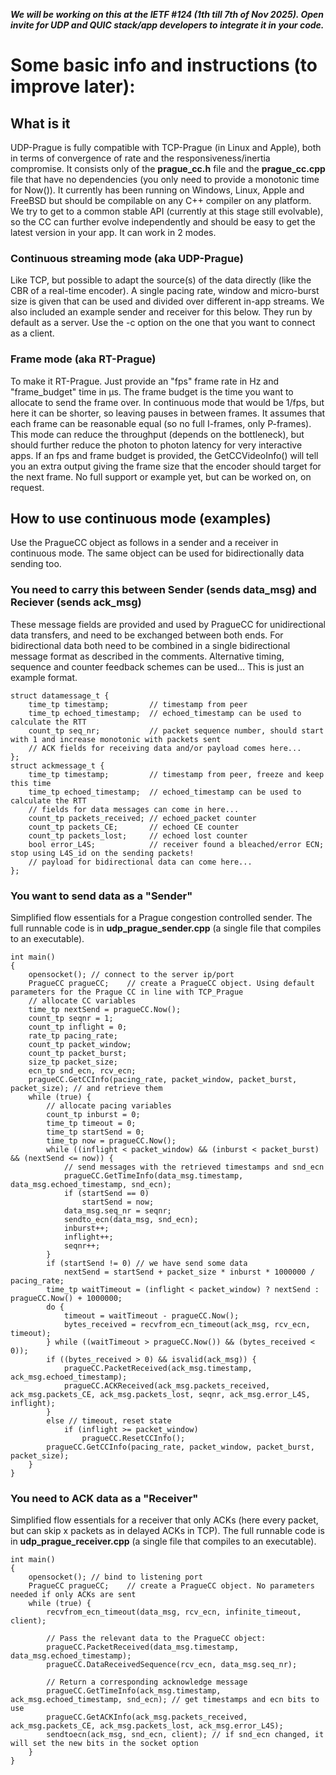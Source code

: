 ***We will be working on this at the IETF #124 (1th till 7th of Nov 2025).
Open invite for UDP and QUIC stack/app developers to integrate it in your code.***

# Some basic info and instructions (to improve later):

## What is it
UDP-Prague is fully compatible with TCP-Prague (in Linux and Apple), both in terms of convergence of rate and the responsiveness/inertia compromise.
It consists only of the **prague_cc.h** file and the **prague_cc.cpp** file that have no dependencies (you only need to provide a monotonic time for Now()).
It currently has been running on Windows, Linux, Apple and FreeBSD but should be compilable on any C++ compiler on any platform.
We try to get to a common stable API (currently at this stage still evolvable), so the CC can further evolve independently and should be easy to get the latest version in your app.
It can work in 2 modes.

### Continuous streaming mode (aka UDP-Prague)
Like TCP, but possible to adapt the source(s) of the data directly (like the CBR of a real-time encoder). A single pacing rate, window and micro-burst size is given that can be used and divided over different in-app streams.
We also included an example sender and receiver for this below. They run by default as a server. Use the -c option on the one that you want to connect as a client.

### Frame mode (aka RT-Prague)
To make it RT-Prague. Just provide an "fps" frame rate in Hz and "frame_budget" time in µs. The frame budget is the time you want to allocate to send the frame over. In continuous mode that would be 1/fps, but here it can be shorter, so leaving pauses in between frames. It assumes that each frame can be reasonable equal (so no full I-frames, only P-frames). This mode can reduce the throughput (depends on the bottleneck), but should further reduce the photon to photon latency for very interactive apps. If an fps and frame budget is provided, the GetCCVideoInfo() will tell you an extra output giving the frame size that the encoder should target for the next frame. No full support or example yet, but can be worked on, on request.

## How to use continuous mode (examples)
Use the PragueCC object as follows in a sender and a receiver in continuous mode. The same object can be used for bidirectionally data sending too.

### You need to carry this between Sender (sends data_msg) and Reciever (sends ack_msg)
These message fields are provided and used by PragueCC for unidirectional data transfers, and need to be exchanged between both ends. For bidirectional data both need to be combined in a single bidirectional message format as described in the comments. Alternative timing, sequence and counter feedback schemes can be used... This is just an example format.
```
struct datamessage_t {
    time_tp timestamp;	       // timestamp from peer
    time_tp echoed_timestamp;  // echoed_timestamp can be used to calculate the RTT
    count_tp seq_nr;           // packet sequence number, should start with 1 and increase monotonic with packets sent
    // ACK fields for receiving data and/or payload comes here...
};
struct ackmessage_t {
    time_tp timestamp;	       // timestamp from peer, freeze and keep this time
    time_tp echoed_timestamp;  // echoed_timestamp can be used to calculate the RTT
    // fields for data messages can come in here...
    count_tp packets_received; // echoed_packet counter
    count_tp packets_CE;       // echoed CE counter
    count_tp packets_lost;     // echoed lost counter
    bool error_L4S;            // receiver found a bleached/error ECN; stop using L4S_id on the sending packets!
    // payload for bidirectional data can come here...
};
```

### You want to send data as a "Sender"
Simplified flow essentials for a Prague congestion controlled sender. The full runnable code is in **udp_prague_sender.cpp** (a single file that compiles to an executable).
```
int main()
{
    opensocket(); // connect to the server ip/port
    PragueCC pragueCC;    // create a PragueCC object. Using default parameters for the Prague CC in line with TCP_Prague
    // allocate CC variables
    time_tp nextSend = pragueCC.Now();
    count_tp seqnr = 1;
    count_tp inflight = 0;
    rate_tp pacing_rate;
    count_tp packet_window;
    count_tp packet_burst;
    size_tp packet_size;
    ecn_tp snd_ecn, rcv_ecn;
    pragueCC.GetCCInfo(pacing_rate, packet_window, packet_burst, packet_size); // and retrieve them
    while (true) {
        // allocate pacing variables
        count_tp inburst = 0;
        time_tp timeout = 0;
        time_tp startSend = 0;
        time_tp now = pragueCC.Now();
        while ((inflight < packet_window) && (inburst < packet_burst) && (nextSend <= now)) {
            // send messages with the retrieved timestamps and snd_ecn
            pragueCC.GetTimeInfo(data_msg.timestamp, data_msg.echoed_timestamp, snd_ecn);
            if (startSend == 0)
                startSend = now;
            data_msg.seq_nr = seqnr;
            sendto_ecn(data_msg, snd_ecn);
            inburst++;
            inflight++;
            seqnr++;
        }
        if (startSend != 0) // we have send some data
            nextSend = startSend + packet_size * inburst * 1000000 / pacing_rate;
        time_tp waitTimeout = (inflight < packet_window) ? nextSend : pragueCC.Now() + 1000000;
        do {
            timeout = waitTimeout - pragueCC.Now();
            bytes_received = recvfrom_ecn_timeout(ack_msg, rcv_ecn, timeout);
        } while ((waitTimeout > pragueCC.Now()) && (bytes_received < 0));
        if ((bytes_received > 0) && isvalid(ack_msg)) {
            pragueCC.PacketReceived(ack_msg.timestamp, ack_msg.echoed_timestamp);
            pragueCC.ACKReceived(ack_msg.packets_received, ack_msg.packets_CE, ack_msg.packets_lost, seqnr, ack_msg.error_L4S, inflight);
        }
        else // timeout, reset state
            if (inflight >= packet_window)
                pragueCC.ResetCCInfo();
        pragueCC.GetCCInfo(pacing_rate, packet_window, packet_burst, packet_size);
    }
}
```

### You need to ACK data as a "Receiver"
Simplified flow essentials for a receiver that only ACKs (here every packet, but can skip x packets as in delayed ACKs in TCP). The full runnable code is in **udp_prague_receiver.cpp** (a single file that compiles to an executable).
```
int main()
{
    opensocket(); // bind to listening port
    PragueCC pragueCC;    // create a PragueCC object. No parameters needed if only ACKs are sent
    while (true) {
        recvfrom_ecn_timeout(data_msg, rcv_ecn, infinite_timeout, client);

        // Pass the relevant data to the PragueCC object:
        pragueCC.PacketReceived(data_msg.timestamp, data_msg.echoed_timestamp);
        pragueCC.DataReceivedSequence(rcv_ecn, data_msg.seq_nr);

        // Return a corresponding acknowledge message
        pragueCC.GetTimeInfo(ack_msg.timestamp, ack_msg.echoed_timestamp, snd_ecn); // get timestamps and ecn bits to use
        pragueCC.GetACKInfo(ack_msg.packets_received, ack_msg.packets_CE, ack_msg.packets_lost, ack_msg.error_L4S);
        sendtoecn(ack_msg, snd_ecn, client); // if snd_ecn changed, it will set the new bits in the socket option
    }
}
```

